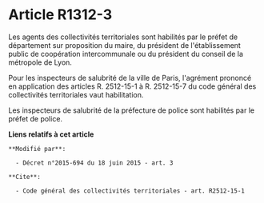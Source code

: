 # Article R1312-3

Les agents des collectivités territoriales sont habilités par le préfet de département sur proposition            du maire,
du président de l'établissement public de coopération intercommunale ou du président du conseil de la métropole de Lyon. 

Pour les inspecteurs de salubrité de la ville de Paris, l'agrément prononcé en application des articles R. 2512-15-1 à R.
2512-15-7 du code général des collectivités territoriales vaut habilitation. 

Les inspecteurs de salubrité de la préfecture de police sont habilités par le préfet de police.

**Liens relatifs à cet article**

	**Modifié par**:

	  - Décret n°2015-694 du 18 juin 2015 - art. 3

	**Cite**:

	  - Code général des collectivités territoriales - art. R2512-15-1

